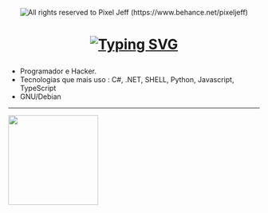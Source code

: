<p align="center">
  <img alt="All rights reserved to Pixel Jeff (https://www.behance.net/pixeljeff)" src="https://mir-s3-cdn-cf.behance.net/project_modules/max_632/38094b95235473.5e92ecc4409a8.gif" />
<br>
<h1 align="center">
    
  [![Typing SVG](https://readme-typing-svg.demolab.com?font=Press+Start+2P&duration=2200&pause=850&color=fffefe&width=198&lines=Hello+Guys)](https://git.io/typing-svg)
  
</h1>
  
  - Programador e Hacker.<br> 
  - Tecnologias que mais uso : C#, .NET, SHELL, Python, Javascript, TypeScript<br>
  - GNU/Debian<br>

<hr>

<img loading="lazy" height="180em" src="https://github-readme-stats.vercel.app/api/top-langs/?username=GabrielLimaG3&layout=compact&langs_count=7&bg_color=0D1117&title_color=fffefe"/>

</h1>
